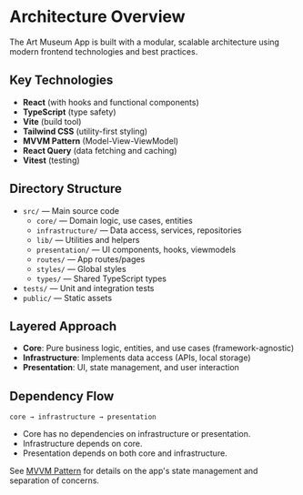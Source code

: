 # Architecture Overview

The Art Museum App is built with a modular, scalable architecture using modern frontend technologies and best practices.

## Key Technologies

- **React** (with hooks and functional components)
- **TypeScript** (type safety)
- **Vite** (build tool)
- **Tailwind CSS** (utility-first styling)
- **MVVM Pattern** (Model-View-ViewModel)
- **React Query** (data fetching and caching)
- **Vitest** (testing)

## Directory Structure

- `src/` — Main source code
  - `core/` — Domain logic, use cases, entities
  - `infrastructure/` — Data access, services, repositories
  - `lib/` — Utilities and helpers
  - `presentation/` — UI components, hooks, viewmodels
  - `routes/` — App routes/pages
  - `styles/` — Global styles
  - `types/` — Shared TypeScript types
- `tests/` — Unit and integration tests
- `public/` — Static assets

## Layered Approach

- **Core**: Pure business logic, entities, and use cases (framework-agnostic)
- **Infrastructure**: Implements data access (APIs, local storage)
- **Presentation**: UI, state management, and user interaction

## Dependency Flow

```
core → infrastructure → presentation
```

- Core has no dependencies on infrastructure or presentation.
- Infrastructure depends on core.
- Presentation depends on both core and infrastructure.

See [MVVM Pattern](mvvm.md) for details on the app's state management and separation of concerns.
